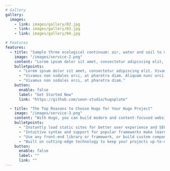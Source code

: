 ```yaml
---
# Gallery
gallery:
  images:
    - link: images/gallery/02.jpg
    - link: images/gallery/03.jpg
    - link: images/gallery/04.jpg

# Features
features:
  - title: "Sample three ecological continuum: air, water and soil to monitor canadian biodiversity"
    image: "/images/service-2.png"
    content: "Lorem ipsum dolor sit amet, consectetur adipiscing elit, sed do eiusmod tempor incididunt ut labore et dolore magna aliqua. Ut enim ad minim veniam, quis nostrud exercitation ullamco laboris nisi ut aliquip ex ea commodo consequat. Duis aute irure dolor in reprehenderit in voluptate velit esse cillum dolore eu fugiat nulla pariatur. Excepteur sint occaecat cupidatat non proident, sunt in culpa qui officia deserunt mollit anim id est laborum."
    bulletpoints:
      - "Lorem ipsum dolor sit amet, consectetur adipiscing elit. Vivamus tortor neque, aliquet nec mollis vitae, dignissim eu ligula."
      - "Vivamus non sodales orci, at pharetra diam. Aliquam nunc orci, aliquam ac velit quis, mollis consequat elit."
      - "Vivamus non sodales orci, at pharetra diam."
    button:
      enable: false
      label: "Get Started Now"
      link: "https://github.com/zeon-studio/hugoplate"

  - title: "The Top Reasons to Choose Hugo for Your Hugo Project"
    image: "/images/service-3.png"
    content: "With Hugo, you can build modern and content-focused websites without sacrificing performance or ease of use."
    bulletpoints:
      - "Instantly load static sites for better user experience and SEO."
      - "Intuitive syntax and support for popular frameworks make learning and using Hugo a breeze."
      - "Use any front-end library or framework, or build custom components, for any project size."
      - "Built on cutting-edge technology to keep your projects up-to-date with the latest web standards."
    button:
      enable: false
      label: ""
      link: ""
---
```

